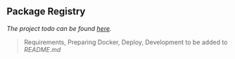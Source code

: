 ## Package Registry

_The project todo can be found [here](https://github.com/orgs/exact-labs/projects/1/views/1)._

> Requirements, Preparing Docker, Deploy, Development to be added to _README.md_
